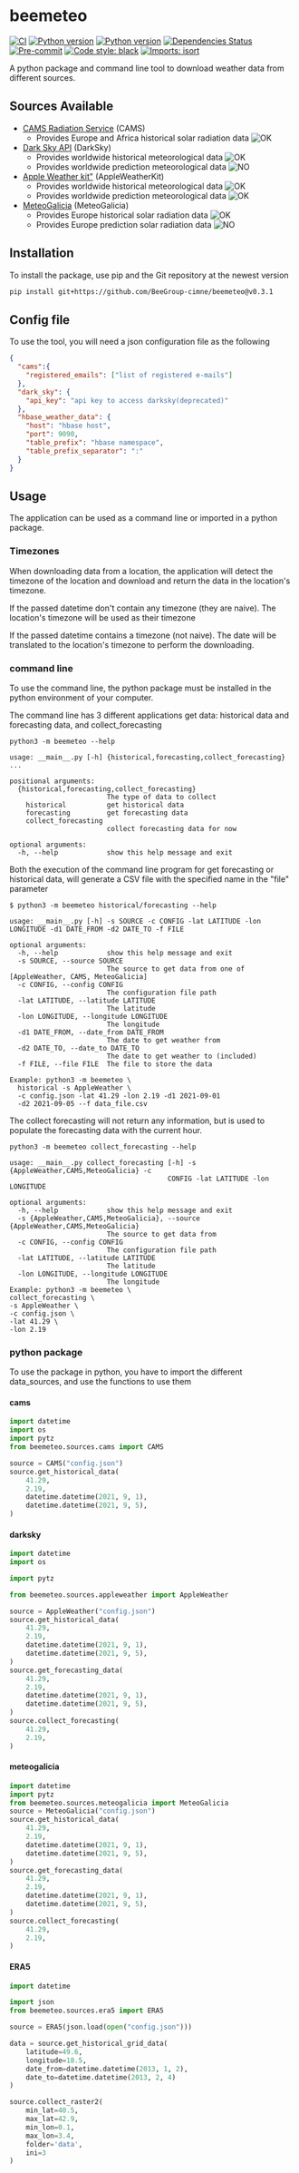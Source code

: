 # beemeteo

[![CI](https://github.com/beedata-analytics/beemeteo/actions/workflows/main.yml/badge.svg)](https://github.com/beedata-analytics/beemeteo/actions/workflows/main.yml)
[![Python version](https://img.shields.io/badge/python-2.7-blue)](https://img.shields.io/badge/python-2.7-blue)
[![Python version](https://img.shields.io/badge/python-3.8-blue)](https://img.shields.io/badge/python-3.8-blue)
[![Dependencies Status](https://img.shields.io/badge/dependencies-up%20to%20date-brightgreen.svg)](https://github.com/beedata-analytics/beedatadis/pulls?utf8=%E2%9C%93&q=is%3Apr%20author%3Aapp%2Fdependabot)
[![Pre-commit](https://img.shields.io/badge/pre--commit-enabled-brightgreen?logo=pre-commit&logoColor=white)](https://github.com/beedata-analytics/beedatadis/blob/master/.pre-commit-config.yaml)
[![Code style: black](https://img.shields.io/badge/code%20style-black-000000.svg)](https://github.com/psf/black)
[![Imports: isort](https://img.shields.io/badge/%20imports-isort-%231674b1?style=flat&labelColor=ef8336)](https://pycqa.github.io/isort/)


A python package and command line tool to download weather data from different sources.

## Sources Available

- [CAMS Radiation Service](http://www.soda-pro.com/web-services/radiation/cams-radiation-service/info) (CAMS)
  - Provides Europe and Africa historical solar radiation data ![OK](https://img.shields.io/badge/-OK-green)
- [Dark Sky API](https://darksky.net/dev) (DarkSky)
  - Provides worldwide historical meteorological data ![OK](https://img.shields.io/badge/-deprecated-red)
  - Provides worldwide prediction meteorological data ![NO](https://img.shields.io/badge/-deprecated-red)
- [Apple Weather kit"](https://developer.apple.com/weatherkit/) (AppleWeatherKit)
  - Provides worldwide historical meteorological data ![OK](https://img.shields.io/badge/-OK-green)
  - Provides worldwide prediction meteorological data ![OK](https://img.shields.io/badge/-OK-green)
- [MeteoGalicia](http://mandeo.meteogalicia.es) (MeteoGalicia)
  - Provides Europe historical solar radiation data ![OK](https://img.shields.io/badge/-OK-green)
  - Provides Europe prediction solar radiation data ![NO](https://img.shields.io/badge/-OK-green)
## Installation

To install the package, use pip and the Git repository at the newest version

```bash
pip install git+https://github.com/BeeGroup-cimne/beemeteo@v0.3.1
```

## Config file
To use the tool, you will need a json configuration file as the following
```json
{
  "cams":{
    "registered_emails": ["list of registered e-mails"]
  },
  "dark_sky": {
    "api_key": "api key to access darksky(deprecated)"
  },
  "hbase_weather_data": {
    "host": "hbase host",
    "port": 9090,
    "table_prefix": "hbase namespace",
    "table_prefix_separator": ":"
  }
}
```
## Usage
The application can be used as a command line or imported in a python package.

### Timezones

When downloading data from a location, the application will detect the timezone of the location and download and return the data in the location's timezone.

If the passed datetime don't contain any timezone (they are naive). The location's timezone will be used as their timezone

If the passed datetime contains a timezone (not naive). The date will be translated to the location's timezone to perform the downloading.

### command line

To use the command line, the python package must be installed in the python environment of your computer. 

The command line has 3 different applications get data: historical data and forecasting data, and collect_forecasting

```console
python3 -m beemeteo --help

usage: __main__.py [-h] {historical,forecasting,collect_forecasting} ...

positional arguments:
  {historical,forecasting,collect_forecasting}
                        The type of data to collect
    historical          get historical data
    forecasting         get forecasting data
    collect_forecasting
                        collect forecasting data for now

optional arguments:
  -h, --help            show this help message and exit

```

Both the execution of the command line program for get forecasting or historical data, will generate a CSV file with the specified name in the "file" parameter
```console
$ python3 -m beemeteo historical/forecasting --help

usage: __main__.py [-h] -s SOURCE -c CONFIG -lat LATITUDE -lon LONGITUDE -d1 DATE_FROM -d2 DATE_TO -f FILE

optional arguments:
  -h, --help            show this help message and exit
  -s SOURCE, --source SOURCE
                        The source to get data from one of [AppleWeather, CAMS, MeteoGalicia]
  -c CONFIG, --config CONFIG
                        The configuration file path
  -lat LATITUDE, --latitude LATITUDE
                        The latitude
  -lon LONGITUDE, --longitude LONGITUDE
                        The longitude
  -d1 DATE_FROM, --date_from DATE_FROM
                        The date to get weather from
  -d2 DATE_TO, --date_to DATE_TO
                        The date to get weather to (included)
  -f FILE, --file FILE  The file to store the data

Example: python3 -m beemeteo \
  historical -s AppleWeather \
  -c config.json -lat 41.29 -lon 2.19 -d1 2021-09-01 
  -d2 2021-09-05 --f data_file.csv
```
The collect forecasting will not return any information, but is used to populate the forecasting data with the current hour.

```console
python3 -m beemeteo collect_forecasting --help

usage: __main__.py collect_forecasting [-h] -s {AppleWeather,CAMS,MeteoGalicia} -c
                                       CONFIG -lat LATITUDE -lon LONGITUDE

optional arguments:
  -h, --help            show this help message and exit
  -s {AppleWeather,CAMS,MeteoGalicia}, --source {AppleWeather,CAMS,MeteoGalicia}
                        The source to get data from
  -c CONFIG, --config CONFIG
                        The configuration file path
  -lat LATITUDE, --latitude LATITUDE
                        The latitude
  -lon LONGITUDE, --longitude LONGITUDE
                        The longitude
Example: python3 -m beemeteo \
collect_forecasting \
-s AppleWeather \
-c config.json \
-lat 41.29 \
-lon 2.19 

```


### python package
To use the package in python, you have to import the different data_sources, and use the functions to use them

#### cams

```python
import datetime
import os
import pytz
from beemeteo.sources.cams import CAMS

source = CAMS("config.json")
source.get_historical_data(
    41.29,
    2.19,
    datetime.datetime(2021, 9, 1),
    datetime.datetime(2021, 9, 5),
)
```

#### darksky

```python
import datetime
import os

import pytz

from beemeteo.sources.appleweather import AppleWeather

source = AppleWeather("config.json")
source.get_historical_data(
    41.29,
    2.19,
    datetime.datetime(2021, 9, 1),
    datetime.datetime(2021, 9, 5),
)
source.get_forecasting_data(
    41.29,
    2.19,
    datetime.datetime(2021, 9, 1),
    datetime.datetime(2021, 9, 5),
)
source.collect_forecasting(
    41.29,
    2.19,
)
```

#### meteogalicia

```python
import datetime
import pytz
from beemeteo.sources.meteogalicia import MeteoGalicia
source = MeteoGalicia("config.json")
source.get_historical_data(
    41.29,
    2.19,
    datetime.datetime(2021, 9, 1),
    datetime.datetime(2021, 9, 5),
)
source.get_forecasting_data(
    41.29,
    2.19,
    datetime.datetime(2021, 9, 1),
    datetime.datetime(2021, 9, 5),
)
source.collect_forecasting(
    41.29,
    2.19,
)
```

#### ERA5

```python
import datetime

import json
from beemeteo.sources.era5 import ERA5

source = ERA5(json.load(open("config.json")))

data = source.get_historical_grid_data(
    latitude=49.6,
    longitude=18.5,
    date_from=datetime.datetime(2013, 1, 2),
    date_to=datetime.datetime(2013, 2, 4)
)

source.collect_raster2(
    min_lat=40.5,
    max_lat=42.9,
    min_lon=0.1,
    max_lon=3.4,
    folder='data',
    ini=3
)
```
